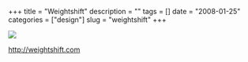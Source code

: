 +++
title = "Weightshift"
description = ""
tags = []
date = "2008-01-25"
categories = ["design"]
slug = "weightshift"
+++


 

  <div id="screens-thumbs" class="clearfix">
    <div class="txt-center" id="design-submission"><a href="http://weightshift.com/"><img id='bluga-thumbnail-1086' class='bluga-thumbnail large' src='/media/bluga/
wt47f281ff5161b_0.jpg'/></a></div>  
  </div>   
<p><a href="http://weightshift.com/">http://weightshift.com</a></p>




